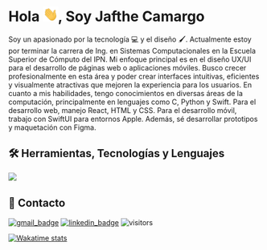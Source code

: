 <!-- **jafthecamargo/jafthecamargo** is a ✨ _special_ ✨ repository because its `README.md` (this file) appears on your GitHub profile. -->

# Hola <img src="https://raw.githubusercontent.com/ABSphreak/ABSphreak/master/gifs/Hi.gif" width="30px">, Soy Jafthe Camargo

Soy un apasionado por la tecnología 💻 y el diseño 🖌️. Actualmente estoy por terminar la carrera de Ing. en Sistemas Computacionales en la Escuela Superior de Cómputo del IPN. Mi enfoque principal es en el diseño UX/UI para el desarrollo de páginas web o aplicaciones móviles. Busco crecer profesionalmente en esta área y poder crear interfaces intuitivas, eficientes y visualmente atractivas que mejoren la experiencia para los usuarios. En cuanto a mis habilidades, tengo conocimientos en diversas áreas de la computación, principalmente en lenguajes como C, Python y Swift. Para el desarrollo web, manejo React, HTML y CSS. Para el desarrollo móvil, trabajo con SwiftUI para entornos Apple. Además, sé desarrollar prototipos y maquetación con Figma.

## 🛠️ Herramientas, Tecnologías y Lenguajes

<p align="left">
  <a href="https://skillicons.dev">
    <img src="https://skillicons.dev/icons?i=figma,swift,git,py,pycharm,notion,docker,ps,ai,c" />
  </a>
</p>

## 📨 Contacto

[![gmail_badge]](mailto:martin.deboute@gmail.com) [![linkedin_badge]][linkedin]  ![visitors](https://visitor-badge.glitch.me/badge?page_id=mdeboute.mdeboute)

<!-- ![Github stats](https://github-readme-stats.vercel.app/api?username=mdeboute&show_icons=true) -->
[![Wakatime stats](https://github-readme-stats.vercel.app/api/wakatime?username=mdeboute&layout=compact&v=2)](https://wakatime.com/@mdeboute)

<!-- profile links -->
[github_profile]: https://github.com/mdeboute "Github Profile"
[linkedin]: https://linkedin.com/in/mdeboute "Linkedin Profile"

<!-- badges -->
[gmail_badge]: https://img.shields.io/badge/-martin.deboute%40gmail.com-red?style=flat-square&logo=Gmail&logoColor=white&link=mailto:martin.deboute@gmail.com
[linkedin_badge]: https://img.shields.io/badge/-Linkedin-blue?style=flat-square&logo=linkedin&logoColor=white&link=https://www.linkedin.com/in/mdeboute
